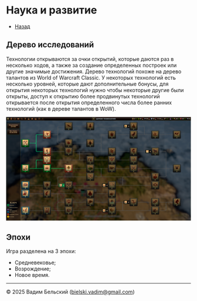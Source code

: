 # Наука и развитие

- [Назад](../README.md)

## Дерево исследований

Технологии открываются за очки открытий, которые даются раз в несколько ходов, а также за создание определенных построек или другие значимые достижения. Дерево технологий похоже на дерево талантов из World of Warcraft Classic. У некоторых технологий есть несколько уровней, которые дают дополнительные бонусы, для открытия некоторых технологий нужно чтобы некоторые другие были открыты, доступ к открытию более продвинутых технологий открывается после открытия определенного числа более ранних технологий (как в дереве талантов в WoW).

![](../Images/OldWorld_Technologies.png)

## Эпохи

Игра разделена на 3 эпохи:
- Средневековье;
- Возрождение;
- Новое время.

---
© 2025 Вадим Бельский (bielski.vadim@gmail.com)